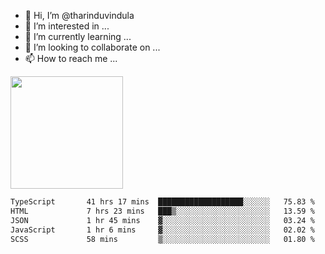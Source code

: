 - 👋 Hi, I’m @tharinduvindula
- 👀 I’m interested in ...
- 🌱 I’m currently learning ...
- 💞️ I’m looking to collaborate on ...
- 📫 How to reach me ...

<!---
tharinduvindula/tharinduvindula is a ✨ special ✨ repository because its `README.md` (this file) appears on your GitHub profile.
You can click the Preview link to take a look at your changes.
--->

<img height="180em" src="https://github-readme-stats.vercel.app/api?username=tharinduvindula&show_icons=true&hide_border=false&&count_private=true&include_all_commits=true" />


<!--START_SECTION:waka-->

```txt
TypeScript       41 hrs 17 mins  ███████████████████░░░░░░   75.83 %
HTML             7 hrs 23 mins   ███▒░░░░░░░░░░░░░░░░░░░░░   13.59 %
JSON             1 hr 45 mins    ▓░░░░░░░░░░░░░░░░░░░░░░░░   03.24 %
JavaScript       1 hr 6 mins     ▓░░░░░░░░░░░░░░░░░░░░░░░░   02.02 %
SCSS             58 mins         ▒░░░░░░░░░░░░░░░░░░░░░░░░   01.80 %
```

<!--END_SECTION:waka-->
